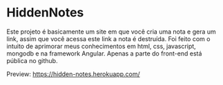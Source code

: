 # HiddenNotes

Este projeto é basicamente um site em que você cria uma nota e gera um link, assim que você acessa este link a nota é destruída. Foi feito com o intuito de aprimorar meus conhecimentos em html, css, javascript, mongodb e na framework Angular. Apenas a parte do front-end está pública no github.

Preview: https://hidden-notes.herokuapp.com/
